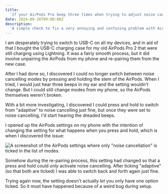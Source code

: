 ```yaml
---
title:
  'If your AirPods Pro beep three times when trying to adjust noise cancelling'
date: 2024-09-26T09:00:00Z
description:
  'A simple check to fix a very annoying and confusing problem with AirPods Pro.'
---
```


I am desperately trying to switch to USB-C on all my devices, and in aid of that
I bought the USB-C charging case for my old AirPods Pro 2 that were still
charging using Lightning. It was a fairly smooth process, but it did involve
unpairing the AirPods from my phone and re-pairing them from the new case.

After I had done so, I discovered I could no longer switch between noise
cancelling modes by pressing and holding the stem of the AirPods. When I tried,
I would just hear three beeps in my ear and the setting wouldn't change. But I
could still change modes from my phone, so the AirPods themselves weren't
broken.

With a bit more investigating, I discovered I could press and hold to switch
from "adaptive" to noise cancelling just fine, but once they were set to noise
cancelling, I'd start hearing the dreaded beeps.

I opened up the AirPods settings on my phone with the intention of changing the
setting for what happens when you press and hold, which is when I discovered the
issue:

![A screenshot of the AirPods settings where only "noise cancellation" is ticked in the list of modes.](/img/2024-09-26/noise-cancelling-modes.jpeg)

Somehow during the re-pairing process, this setting had changed so that a press
and hold could _only_ activate noise cancelling. After ticking "adaptive" (so
that both are ticked) I was able to switch back and forth again just fine.

Trying again now, the setting doesn't actually _let_ you only have one option
ticked. So it must have happened because of a weird bug during setup.
